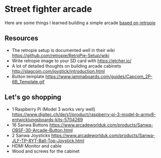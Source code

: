 # Street fighter arcade

Here are some things I learned building a simple arcade [based on retropie](https://retropie.org.uk)

## Resources
- The retropie setup is documented well in their wiki https://github.com/retropie/RetroPie-Setup/wiki
- Write retropie image to your SD card with https://etcher.io/
- A lot of detailed thoughts on building arcade cabinets http://slagcoin.com/joystick/introduction.html
- Button template https://www.jammaboards.com/guides/Capcom_2P-6B_Template.gif

## Let's go shopping
- 1 Raspberry Pi (Model 3 works very well) https://www.digitec.ch/de/s1/product/raspberry-pi-3-model-b-armv8-entwicklungsboards-kits-5704269
- 16 Sanwa Buttons https://www.arcadeworlduk.com/products/Sanwa-OBSF-30-Arcade-Button.html
- 2 Sanwa Joysticks https://www.arcadeworlduk.com/products/Sanwa-JLF-TP-8YT-Ball-Top-Joystick.html
- HDMI Monitor and cable
- Wood and screws for the cabinet
